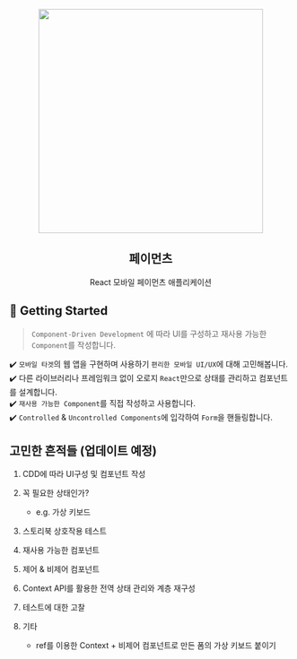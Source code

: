 <p align="middle" >
  <img src="https://techcourse-storage.s3.ap-northeast-2.amazonaws.com/0fefce79602043a9b3281ee1dd8f4be6" width="400">
</p>
<h2 align="middle">페이먼츠</h2>
<p align="middle">React 모바일 페이먼츠 애플리케이션</p>
</p>

## 🚀 Getting Started

> `Component-Driven Development` 에 따라 UI를 구성하고 재사용 가능한 `Component`를 작성합니다.

✔️ `모바일 타겟`의 웹 앱을 구현하며 사용하기 `편리한 모바일 UI/UX`에 대해 고민해봅니다.  
✔️ 다른 라이브러리나 프레임워크 없이 오로지 `React`만으로 상태를 관리하고 컴포넌트를 설계합니다.  
✔️ `재사용 가능한 Component`를 직접 작성하고 사용합니다.  
✔️ `Controlled` & `Uncontrolled Components`에 입각하여 `Form`을 핸들링합니다.

## 고민한 흔적들 (업데이트 예정)

1. CDD에 따라 UI구성 및 컴포넌트 작성
2. 꼭 필요한 상태인가?

   - e.g. 가상 키보드

3. 스토리북 상호작용 테스트
4. 재사용 가능한 컴포넌트
5. 제어 & 비제어 컴포넌트
6. Context API를 활용한 전역 상태 관리와 계층 재구성
7. 테스트에 대한 고찰
8. 기타
   - ref를 이용한 Context + 비제어 컴포넌트로 만든 폼의 가상 키보드 붙이기
